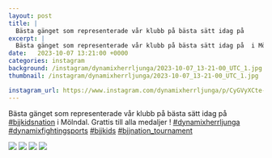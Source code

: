 ```yaml
---
layout: post
title: |
  Bästa gänget som representerade vår klubb på bästa sätt idag på 
excerpt: |
  Bästa gänget som representerade vår klubb på bästa sätt idag på  i Mölndal. Grattis till alla medaljer !    
date:   2023-10-07 13:21:00 +0000
categories: instagram
background: /instagram/dynamixherrljunga/2023-10-07_13-21-00_UTC_1.jpg
thumbnail: /instagram/dynamixherrljunga/2023-10-07_13-21-00_UTC_1.jpg

instagram_url: https://www.instagram.com/dynamixherrljunga/p/CyGVyXCte-7
---
```

Bästa gänget som representerade vår klubb på bästa sätt idag på [#bjjkidsnation](https://www.instagram.com/explore/tags/bjjkidsnation/) i Mölndal. Grattis till alla medaljer ! [#dynamixherrljunga](https://www.instagram.com/explore/tags/dynamixherrljunga/) [#dynamixfightingsports](https://www.instagram.com/explore/tags/dynamixfightingsports/) [#bjjkids](https://www.instagram.com/explore/tags/bjjkids/) [#bjjnation_tournament](https://www.instagram.com/explore/tags/bjjnation_tournament/)



<img src='/www-dynamix-herrljunga/instagram/dynamixherrljunga/2023-10-07_13-21-00_UTC_1.jpg' class='img-fluid' />


<img src='/www-dynamix-herrljunga/instagram/dynamixherrljunga/2023-10-07_13-21-00_UTC_2.jpg' class='img-fluid' />


<img src='/www-dynamix-herrljunga/instagram/dynamixherrljunga/2023-10-07_13-21-00_UTC_3.jpg' class='img-fluid' />


<img src='/www-dynamix-herrljunga/instagram/dynamixherrljunga/2023-10-07_13-21-00_UTC_4.jpg' class='img-fluid' />

